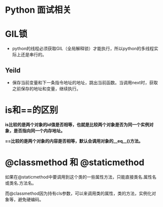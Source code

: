 # Python 面试相关

# GIL锁

* python的线程必须获取GIL（全局解释锁）才能执行，所以python的多线程实际上还是串行的。

## Yeild 

* 保存当前变量和下一条指令地址的地址，跳出当前函数。当调用next时，获取之前保存的地址和变量，继续执行。

# is和==的区别

**is比较的是两个对象的id值是否相等，也就是比较两个对象是否为同一个实例对象，是否指向同一个内存地址。**

**==比较的是两个对象的内容是否相等，默认会调用对象的__eq__()方法。**

# @classmethod 和 @staticmethod

如果在@staticmethod中要调用到这个类的一些属性方法，只能直接类名.属性名或类名.方法名。

而@classmethod因为持有cls参数，可以来调用类的属性，类的方法，实例化对象等，避免硬编码。

